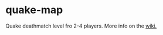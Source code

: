 # quake-map
Quake deathmatch level fro 2-4 players. More info on the [wiki.](https://github.com/gwillemssen/quake-map/wiki)
